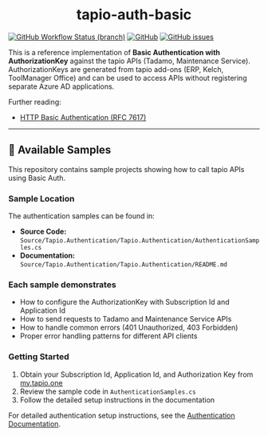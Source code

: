 <div align=center>

<h1>tapio-auth-basic</h1>

</div>

[![GitHub Workflow Status (branch)](https://img.shields.io/github/workflow/status/tapioone/tapio-auth-api/CI/master)](https://github.com/tapioone/tapio-auth-api/actions)
[![GitHub](https://img.shields.io/github/license/tapioone/tapio-auth-api)](https://github.com/tapioone/tapio-auth-api/blob/master/LICENSE)
[![GitHub issues](https://img.shields.io/github/issues/tapioone/tapio-auth-api)](https://github.com/tapioone/tapio-auth-api/issues)

This is a reference implementation of **Basic Authentication with AuthorizationKey** against the tapio APIs (Tadamo, Maintenance Service).  
AuthorizationKeys are generated from tapio add-ons (ERP, Kelch, ToolManager Office) and can be used to access APIs without registering separate Azure AD applications.

Further reading:

- [HTTP Basic Authentication (RFC 7617)](https://datatracker.ietf.org/doc/html/rfc7617)  

---

## 🚀 Available Samples

This repository contains sample projects showing how to call tapio APIs using Basic Auth.

### Sample Location

The authentication samples can be found in:

- **Source Code:** `Source/Tapio.Authentication/Tapio.Authentication/AuthenticationSamples.cs`
- **Documentation:** `Source/Tapio.Authentication/Tapio.Authentication/README.md`

### Each sample demonstrates

- How to configure the AuthorizationKey with Subscription Id and Application Id
- How to send requests to Tadamo and Maintenance Service APIs
- How to handle common errors (401 Unauthorized, 403 Forbidden)
- Proper error handling patterns for different API clients

### Getting Started

1. Obtain your Subscription Id, Application Id, and Authorization Key from [my.tapio.one](https://my.tapio.one)
2. Review the sample code in `AuthenticationSamples.cs`
3. Follow the detailed setup instructions in the documentation

For detailed authentication setup instructions, see the [Authentication Documentation](Source/Tapio.Authentication/Tapio.Authentication/README.md).
